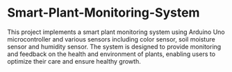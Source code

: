 # Smart-Plant-Monitoring-System
This project implements a smart plant monitoring system using Arduino Uno microcontroller and various sensors including color sensor, soil moisture sensor and humidity sensor. The system is designed to provide monitoring and feedback on the health and environment of plants, enabling users to optimize their care and ensure healthy growth.
